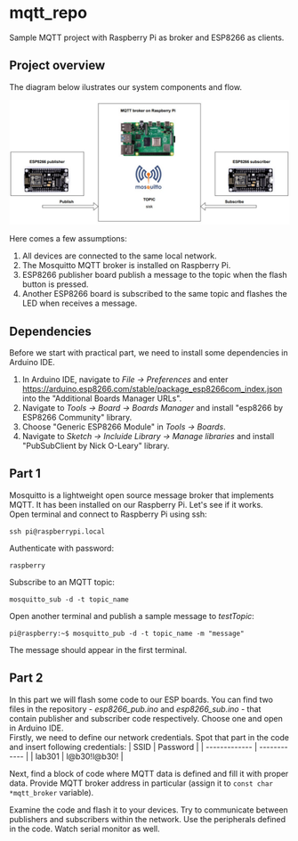 # mqtt_repo
Sample MQTT project with Raspberry Pi as broker and ESP8266 as clients.

## Project overview
The diagram below ilustrates our system components and flow.

![](/images/system_diagram.jpg "system diagram")

Here comes a few assumptions:
1. All devices are connected to the same local network.
2. The Mosquitto MQTT broker is installed on Raspberry Pi.
3. ESP8266 publisher board publish a message to the topic when the flash button is pressed.
4. Another ESP8266 board is subscribed to the same topic and flashes the LED when receives a message.

## Dependencies
Before we start with practical part, we need to install some dependencies in Arduino IDE.
1. In Arduino IDE, navigate to *File -> Preferences* and enter https://arduino.esp8266.com/stable/package_esp8266com_index.json into the "Additional Boards Manager URLs".
2. Navigate to *Tools -> Board -> Boards Manager* and install "esp8266 by ESP8266 Community" library.
3. Choose "Generic ESP8266 Module" in *Tools -> Boards*.
4. Navigate to *Sketch -> Incluide Library -> Manage libraries* and install "PubSubClient by Nick O-Leary" library.

## Part 1
Mosquitto is a lightweight open source message broker that implements MQTT. It has been installed on our Raspberry Pi. Let's see if it works.\
Open terminal and connect to Raspberry Pi using ssh:
```
ssh pi@raspberrypi.local
```
Authenticate with password:
```
raspberry
```
Subscribe to an MQTT topic:
```
mosquitto_sub -d -t topic_name
```
Open another terminal and publish a sample message to *testTopic*:
```
pi@raspberry:~$ mosquitto_pub -d -t topic_name -m "message"
```
The message should appear in the first terminal.

## Part 2
In this part we will flash some code to our ESP boards. You can find two files in the repository - *esp8266_pub.ino* and *esp8266_sub.ino* - that contain publisher and subscriber code respectively. Choose one and open in Arduino IDE.\
Firstly, we need to define our network credentials. Spot that part in the code and insert following credentials:
| SSID          | Password     |
| ------------- | ------------ |
| lab301        | l@b30!l@b30! |

Next, find a block of code where MQTT data is defined and fill it with proper data. Provide MQTT broker address in particular (assign it to `const char *mqtt_broker` variable).

Examine the code and flash it to your devices. Try to communicate between publishers and subscribers within the network. Use the peripherals defined in the code. Watch serial monitor as well.
